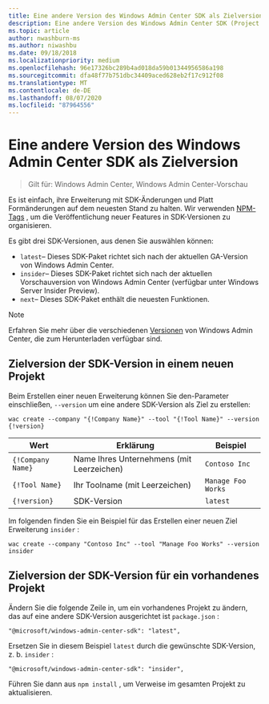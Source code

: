 ```yaml
---
title: Eine andere Version des Windows Admin Center SDK als Zielversion
description: Eine andere Version des Windows Admin Center SDK (Project Honolulu) als Zielversion
ms.topic: article
author: nwashburn-ms
ms.author: niwashbu
ms.date: 09/18/2018
ms.localizationpriority: medium
ms.openlocfilehash: 96e17326bc289b4ad018da59b01344956586a198
ms.sourcegitcommit: dfa48f77b751dbc34409aced628eb2f17c912f08
ms.translationtype: MT
ms.contentlocale: de-DE
ms.lasthandoff: 08/07/2020
ms.locfileid: "87964556"
---
```

# <a name="target-a-different-version-of-the-windows-admin-center-sdk"></a>Eine andere Version des Windows Admin Center SDK als Zielversion

>Gilt für: Windows Admin Center, Windows Admin Center-Vorschau

Es ist einfach, ihre Erweiterung mit SDK-Änderungen und Platt Formänderungen auf dem neuesten Stand zu halten.  Wir verwenden [NPM-Tags](https://www.npmjs.com/package/@microsoft/windows-admin-center-sdk) , um die Veröffentlichung neuer Features in SDK-Versionen zu organisieren.

Es gibt drei SDK-Versionen, aus denen Sie auswählen können:

* ```latest```– Dieses SDK-Paket richtet sich nach der aktuellen GA-Version von Windows Admin Center.
* ```insider```– Dieses SDK-Paket richtet sich nach der aktuellen Vorschauversion von Windows Admin Center (verfügbar unter Windows Server Insider Preview).
* ```next```– Dieses SDK-Paket enthält die neuesten Funktionen.

> [!NOTE]
> Erfahren Sie mehr über die verschiedenen [Versionen](https://aka.ms/WACDownloadPage) von Windows Admin Center, die zum Herunterladen verfügbar sind.

## <a name="targeting-sdk-version-on-a-new-project"></a>Zielversion der SDK-Version in einem neuen Projekt

Beim Erstellen einer neuen Erweiterung können Sie den-Parameter einschließen, ```--version``` um eine andere SDK-Version als Ziel zu erstellen:

```
wac create --company "{!Company Name}" --tool "{!Tool Name}" --version {!version}
```

| Wert | Erklärung | Beispiel |
| ----- | ----------- | ------- |
| ```{!Company Name}``` | Name Ihres Unternehmens (mit Leerzeichen) | ```Contoso Inc``` |
| ```{!Tool Name}``` | Ihr Toolname (mit Leerzeichen) | ```Manage Foo Works``` |
| ```{!version}``` | SDK-Version | ```latest``` |

Im folgenden finden Sie ein Beispiel für das Erstellen einer neuen Ziel Erweiterung ```insider``` :

```
wac create --company "Contoso Inc" --tool "Manage Foo Works" --version insider
```

## <a name="targeting-sdk-version-on-an-existing-project"></a>Zielversion der SDK-Version für ein vorhandenes Projekt

Ändern Sie die folgende Zeile in, um ein vorhandenes Projekt zu ändern, das auf eine andere SDK-Version ausgerichtet ist ```package.json``` :

```
"@microsoft/windows-admin-center-sdk": "latest",
```
Ersetzen Sie in diesem Beispiel ```latest``` durch die gewünschte SDK-Version, z. b. ```insider``` :

```
"@microsoft/windows-admin-center-sdk": "insider",
```

Führen Sie dann aus ```npm install``` , um Verweise im gesamten Projekt zu aktualisieren.